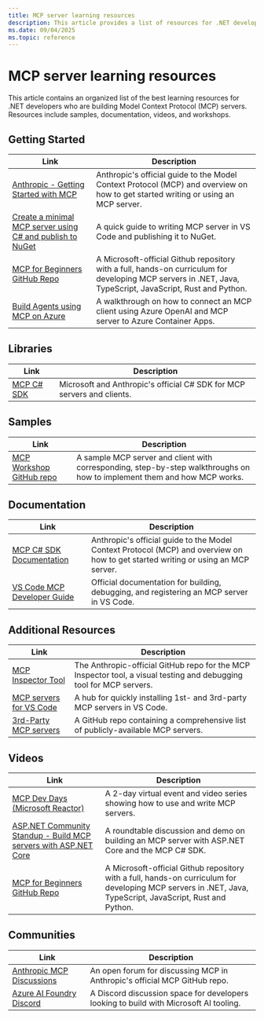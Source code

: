 ```yaml
---
title: MCP server learning resources
description: This article provides a list of resources for .NET developers who are building MCP servers.
ms.date: 09/04/2025
ms.topic: reference
---
```


# MCP server learning resources

This article contains an organized list of the best learning resources for .NET developers who are building Model Context Protocol (MCP) servers. Resources include samples, documentation, videos, and workshops.

## Getting Started

|Link|Description|
|---|---|
|[Anthropic - Getting Started with MCP](https://modelcontextprotocol.io/docs/getting-started/intro)|Anthropic's official guide to the Model Context Protocol (MCP) and overview on how to get started writing or using an MCP server.|
|[Create a minimal MCP server using C# and publish to NuGet](../quickstarts/build-mcp-server.md)|A quick guide to writing MCP server in VS Code and publishing it to NuGet.|
|[MCP for Beginners GitHub Repo ](https://github.com/microsoft/mcp-for-beginners)|A Microsoft-official Github repository with a full, hands-on curriculum for developing MCP servers in .NET, Java, TypeScript, JavaScript, Rust and Python.|
|[Build Agents using MCP on Azure](https://learn.microsoft.com/en-us/azure/developer/ai/build-openai-mcp-server-dotnet?tabs=github-codespaces)| A walkthrough on how to connect an MCP client using Azure OpenAI and MCP server to Azure Container Apps.

## Libraries

|Link|Description|
|---|---|
|[MCP C# SDK](https://github.com/modelcontextprotocol/csharp-sdk)|Microsoft and Anthropic's official C# SDK for MCP servers and clients.|

## Samples

|Link|Description|
|---|---|
|[MCP Workshop GitHub repo](https://github.com/Azure-Samples/mcp-workshop-dotnet)|A sample MCP server and client with corresponding, step-by-step walkthroughs on how to implement them and how MCP works.|

## Documentation 

|Link|Description|
|---|---|
|[MCP C# SDK Documentation](https://modelcontextprotocol.github.io/csharp-sdk/index.html)|Anthropic's official guide to the Model Context Protocol (MCP) and overview on how to get started writing or using an MCP server.|
|[VS Code MCP Developer Guide](https://code.visualstudio.com/api/extension-guides/ai/mcp)| Official documentation for building, debugging, and registering an MCP server in VS Code.|

## Additional Resources

|Link|Description|
|---|---|
|[MCP Inspector Tool](https://github.com/modelcontextprotocol/inspector)|The Anthropic-official GitHub repo for the MCP Inspector tool, a visual testing and debugging tool for MCP servers.|
|[MCP servers for VS Code](https://code.visualstudio.com/mcp)|A hub for quickly installing 1st- and 3rd-party MCP servers in VS Code.|
|[3rd-Party MCP servers](https://github.com/modelcontextprotocol/servers?tab=readme-ov-file#-third-party-servers)|A GitHub repo containing a comprehensive list of publicly-available MCP servers.|

## Videos

|Link|Description|
|---|---|
|[MCP Dev Days (Microsoft Reactor)](https://developer.microsoft.com/reactor/series/S-1563/)|A 2-day virtual event and video series showing how to use and write MCP servers.|
|[ASP.NET Community Standup - Build MCP servers with ASP.NET Core](https://www.youtube.com/live/x_6iUhdHnhc?si=J8QQuirYWk0JXC_V)|A roundtable discussion and demo on building an MCP server with ASP.NET Core and the MCP C# SDK.|
|[MCP for Beginners GitHub Repo ](https://github.com/microsoft/mcp-for-beginners)|A Microsoft-official Github repository with a full, hands-on curriculum for developing MCP servers in .NET, Java, TypeScript, JavaScript, Rust and Python.|

## Communities

|Link|Description|
|---|---|
|[Anthropic MCP Discussions](https://github.com/orgs/modelcontextprotocol/discussions)|An open forum for discussing MCP in Anthropic's official MCP GitHub repo.|
|[Azure AI Foundry Discord](https://discord.com/invite/ByRwuEEgH4)|A Discord discussion space for developers looking to build with Microsoft AI tooling.|
